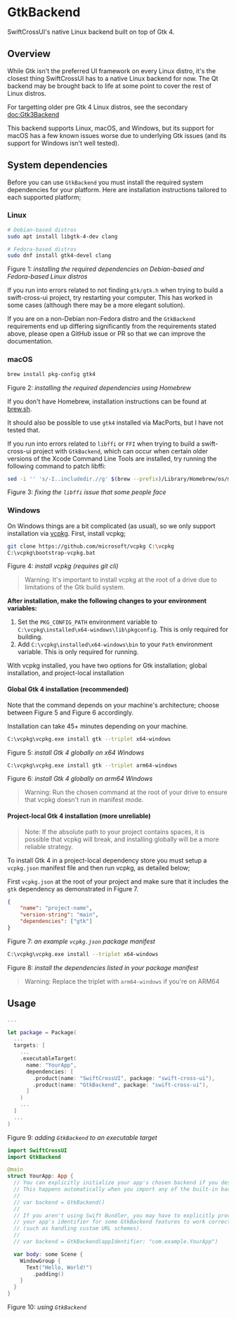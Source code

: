 # GtkBackend

SwiftCrossUI's native Linux backend built on top of Gtk 4.

## Overview

While Gtk isn't the preferred UI framework on every Linux distro, it's the closest thing SwiftCrossUI has to a native Linux backend for now. The Qt backend may be brought back to life at some point to cover the rest of Linux distros.

For targetting older pre Gtk 4 Linux distros, see the secondary <doc:Gtk3Backend>

This backend supports Linux, macOS, and Windows, but its support for macOS has a few known issues worse due to underlying Gtk issues (and its support for Windows isn't well tested).

## System dependencies

Before you can use `GtkBackend` you must install the required system dependencies for your platform. Here are installation instructions tailored to each supported platform;

### Linux

```sh
# Debian-based distros
sudo apt install libgtk-4-dev clang

# Fedora-based distros
sudo dnf install gtk4-devel clang
```
Figure 1: *installing the required dependencies on Debian-based and Fedora-based Linux distros*

If you run into errors related to not finding `gtk/gtk.h` when trying to build a swift-cross-ui project, try restarting your computer. This has worked in some cases (although there may be a more elegant solution).

If you are on a non-Debian non-Fedora distro and the `GtkBackend` requirements end up differing significantly from the requirements stated above, please open a GitHub issue or PR so that we can improve the documentation.

### macOS

```sh
brew install pkg-config gtk4
```
Figure 2: *installing the required dependencies using Homebrew*

If you don't have Homebrew, installation instructions can be found at [brew.sh](https://brew.sh).

It should also be possible to use `gtk4` installed via MacPorts, but I have not tested that.

If you run into errors related to `libffi` or `FFI` when trying to build a swift-cross-ui project with `GtkBackend`, which can occur when certain older versions of the Xcode Command Line Tools are installed, try running the following command to patch libffi:

```sh
sed -i '' 's/-I..includedir.//g' $(brew --prefix)/Library/Homebrew/os/mac/pkgconfig/*/libffi.pc
```
Figure 3: *fixing the `libffi` issue that some people face*

### Windows

On Windows things are a bit complicated (as usual), so we only support installation via [vcpkg](https://github.com/microsoft/vcpkg). First, install vcpkg;

```sh
git clone https://github.com/microsoft/vcpkg C:\vcpkg
C:\vcpkg\bootstrap-vcpkg.bat
```
Figure 4: *install vcpkg (requires git cli)*

> Warning: It's important to install vcpkg at the root of a drive due to limitations of the Gtk build system.

**After installation, make the following changes to your environment variables:**

1. Set the `PKG_CONFIG_PATH` environment variable to `C:\vcpkg\installed\x64-windows\lib\pkgconfig`. This is only required for building.
2. Add `C:\vcpkg\installed\x64-windows\bin` to your `Path` environment variable. This is only required for running.

With vcpkg installed, you have two options for Gtk installation; global installation, and project-local installation

#### Global Gtk 4 installation (recommended)

Note that the command depends on your machine's architecture; choose between Figure 5 and Figure 6 accordingly.

Installation can take 45+ minutes depending on your machine.

```sh
C:\vcpkg\vcpkg.exe install gtk --triplet x64-windows
```
Figure 5: *install Gtk 4 globally on x64 Windows*

```sh
C:\vcpkg\vcpkg.exe install gtk --triplet arm64-windows
```
Figure 6: *install Gtk 4 globally on arm64 Windows*

> Warning: Run the chosen command at the root of your drive to ensure that vcpkg doesn't run in manifest mode.

#### Project-local Gtk 4 installation (more unreliable)

> Note: If the absolute path to your project contains spaces, it is possible that vcpkg will break, and installing globally will be a more reliable strategy.

To install Gtk 4 in a project-local dependency store you must setup a `vcpkg.json` manifest file and then run vcpkg, as detailed below;

First `vcpkg.json` at the root of your project and make sure that it includes the `gtk` dependency as demonstrated in Figure 7.

```json
{
    "name": "project-name",
    "version-string": "main",
    "dependencies": ["gtk"]
}
```
Figure 7: *an example `vcpkg.json` package manifest*

```sh
C:\vcpkg\vcpkg.exe install --triplet x64-windows
```
Figure 8: *install the dependencies listed in your package manifest*

> Warning: Replace the triplet with `arm64-windows` if you're on ARM64

## Usage

```swift
...

let package = Package(
  ...
  targets: [
    ...
    .executableTarget(
      name: "YourApp",
      dependencies: [
        .product(name: "SwiftCrossUI", package: "swift-cross-ui"),
        .product(name: "GtkBackend", package: "swift-cross-ui"),
      ]
    )
    ...
  ]
  ...
)
```
Figure 9: *adding `GtkBackend` to an executable target*

```swift
import SwiftCrossUI
import GtkBackend

@main
struct YourApp: App {
  // You can explicitly initialize your app's chosen backend if you desire.
  // This happens automatically when you import any of the built-in backends.
  //
  // var backend = GtkBackend()
  //
  // If you aren't using Swift Bundler, you may have to explicitly provide
  // your app's identifier for some GtkBackend features to work correctly
  // (such as handling custom URL schemes).
  //
  // var backend = GtkBackend(appIdentifier: "com.example.YourApp")

  var body: some Scene {
    WindowGroup {
      Text("Hello, World!")
        .padding()
    }
  }
}
```
Figure 10: *using `GtkBackend`*
